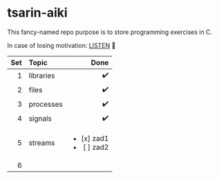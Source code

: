 # tsarin-aiki
This fancy-named repo purpose is to store programming exercises in C.

In case of losing motivation:
<a href="https://www.youtube.com/watch?v=tas0O586t80" target="blank">LISTEN</a> :musical_note:

| Set| Topic        | Done |
|---:|:-------------| ----:|
| 1  | libraries    | :heavy_check_mark: |
| 2  | files        | :heavy_check_mark: |
| 3  | processes    | :heavy_check_mark: |
| 4  | signals      | :heavy_check_mark: |
| 5  | streams      | <ul><li>[x] zad1</li><li>[ ] zad2</li></ul> |
| 6  |              |  |
